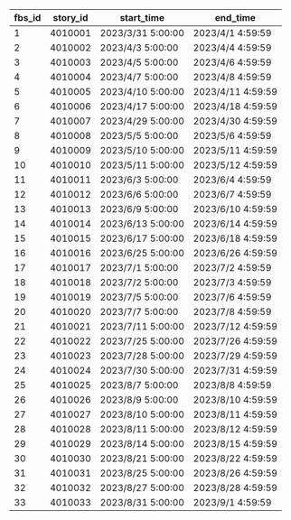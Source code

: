 |fbs_id|story_id|start_time|end_time|
| --- | --- | --- | --- |
|1|4010001|2023/3/31 5:00:00|2023/4/1 4:59:59|
|2|4010002|2023/4/3 5:00:00|2023/4/4 4:59:59|
|3|4010003|2023/4/5 5:00:00|2023/4/6 4:59:59|
|4|4010004|2023/4/7 5:00:00|2023/4/8 4:59:59|
|5|4010005|2023/4/10 5:00:00|2023/4/11 4:59:59|
|6|4010006|2023/4/17 5:00:00|2023/4/18 4:59:59|
|7|4010007|2023/4/29 5:00:00|2023/4/30 4:59:59|
|8|4010008|2023/5/5 5:00:00|2023/5/6 4:59:59|
|9|4010009|2023/5/10 5:00:00|2023/5/11 4:59:59|
|10|4010010|2023/5/11 5:00:00|2023/5/12 4:59:59|
|11|4010011|2023/6/3 5:00:00|2023/6/4 4:59:59|
|12|4010012|2023/6/6 5:00:00|2023/6/7 4:59:59|
|13|4010013|2023/6/9 5:00:00|2023/6/10 4:59:59|
|14|4010014|2023/6/13 5:00:00|2023/6/14 4:59:59|
|15|4010015|2023/6/17 5:00:00|2023/6/18 4:59:59|
|16|4010016|2023/6/25 5:00:00|2023/6/26 4:59:59|
|17|4010017|2023/7/1 5:00:00|2023/7/2 4:59:59|
|18|4010018|2023/7/2 5:00:00|2023/7/3 4:59:59|
|19|4010019|2023/7/5 5:00:00|2023/7/6 4:59:59|
|20|4010020|2023/7/7 5:00:00|2023/7/8 4:59:59|
|21|4010021|2023/7/11 5:00:00|2023/7/12 4:59:59|
|22|4010022|2023/7/25 5:00:00|2023/7/26 4:59:59|
|23|4010023|2023/7/28 5:00:00|2023/7/29 4:59:59|
|24|4010024|2023/7/30 5:00:00|2023/7/31 4:59:59|
|25|4010025|2023/8/7 5:00:00|2023/8/8 4:59:59|
|26|4010026|2023/8/9 5:00:00|2023/8/10 4:59:59|
|27|4010027|2023/8/10 5:00:00|2023/8/11 4:59:59|
|28|4010028|2023/8/11 5:00:00|2023/8/12 4:59:59|
|29|4010029|2023/8/14 5:00:00|2023/8/15 4:59:59|
|30|4010030|2023/8/21 5:00:00|2023/8/22 4:59:59|
|31|4010031|2023/8/25 5:00:00|2023/8/26 4:59:59|
|32|4010032|2023/8/27 5:00:00|2023/8/28 4:59:59|
|33|4010033|2023/8/31 5:00:00|2023/9/1 4:59:59|